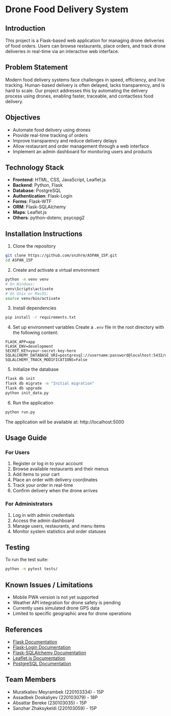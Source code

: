 # Drone Food Delivery System

## Introduction
This project is a Flask-based web application for managing drone deliveries of food orders. Users can browse restaurants, place orders, and track drone deliveries in real-time via an interactive web interface.

## Problem Statement
Modern food delivery systems face challenges in speed, efficiency, and live tracking. Human-based delivery is often delayed, lacks transparency, and is hard to scale. Our project addresses this by automating the delivery process using drones, enabling faster, traceable, and contactless food delivery.

## Objectives
- Automate food delivery using drones
- Provide real-time tracking of orders
- Improve transparency and reduce delivery delays
- Allow restaurant and order management through a web interface
- Implement an admin dashboard for monitoring users and products

## Technology Stack
- **Frontend**: HTML, CSS, JavaScript, Leaflet.js
- **Backend**: Python, Flask
- **Database**: PostgreSQL
- **Authentication**: Flask-Login
- **Forms**: Flask-WTF
- **ORM**: Flask-SQLAlchemy
- **Maps**: Leaflet.js
- **Others**: python-dotenv, psycopg2

## Installation Instructions

1. Clone the repository
```bash
git clone https://github.com/snzhrm/ASPAN_15P.git
cd ASPAN_15P
```

2. Create and activate a virtual environment
```bash
python -m venv venv
# On Windows:
venv\Scripts\activate
# On Unix or MacOS:
source venv/bin/activate
```

3. Install dependencies
```bash
pip install -r requirements.txt
```

4. Set up environment variables
Create a `.env` file in the root directory with the following content:
```
FLASK_APP=app
FLASK_ENV=development
SECRET_KEY=your-secret-key-here
SQLALCHEMY_DATABASE_URI=postgresql://username:password@localhost:5432/dbname
SQLALCHEMY_TRACK_MODIFICATIONS=False
```

5. Initialize the database
```bash
flask db init
flask db migrate -m "Initial migration"
flask db upgrade
python init_data.py
```

6. Run the application
```bash
python run.py
```

The application will be available at: http://localhost:5000

## Usage Guide

### For Users
1. Register or log in to your account
2. Browse available restaurants and their menus
3. Add items to your cart
4. Place an order with delivery coordinates
5. Track your order in real-time
6. Confirm delivery when the drone arrives

### For Administrators
1. Log in with admin credentials
2. Access the admin dashboard
3. Manage users, restaurants, and menu items
4. Monitor system statistics and order statuses

## Testing
To run the test suite:
```bash
python -m pytest tests/
```

## Known Issues / Limitations
- Mobile PWA version is not yet supported
- Weather API integration for drone safety is pending
- Currently uses simulated drone GPS data
- Limited to specific geographic area for drone operations

## References
- [Flask Documentation](https://flask.palletsprojects.com/)
- [Flask-Login Documentation](https://flask-login.readthedocs.io/)
- [Flask-SQLAlchemy Documentation](https://flask-sqlalchemy.palletsprojects.com/)
- [Leaflet.js Documentation](https://leafletjs.com/)
- [PostgreSQL Documentation](https://www.postgresql.org/docs/)

## Team Members
- Muratkaliev Meyrambek (220103334) - 15P
- Assadbek Doskaliyev (220103079) - 18P
- Absattar Bereke (230103035) - 15P
- Sanzhar Zhaksykeldi (220103059) - 15P
